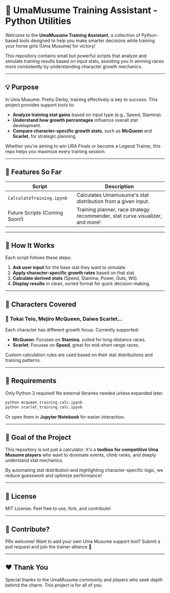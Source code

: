# 🐎 UmaMusume Training Assistant - Python Utilities

Welcome to the **UmaMusume Training Assistant**, a collection of Python-based tools designed to help you make smarter decisions while training your horse girls (Uma Musume) for victory!

This repository contains small but powerful scripts that analyze and simulate training results based on input stats, assisting you in winning races more consistently by understanding character growth mechanics.

---

## 💡 Purpose

In Uma Musume: Pretty Derby, training effectively is key to success. This project provides support tools to:

- **Analyze training stat gains** based on input type (e.g., Speed, Stamina).
- **Understand how growth percentages** influence overall stat development.
- **Compare character-specific growth stats**, such as **McQueen** and **Scarlet**, for strategic planning.

Whether you're aiming to win URA Finals or become a Legend Trainer, this repo helps you maximize every training session.

---

## 📁 Features So Far

| Script | Description |
|--------|-------------|
| `CalculateTraining.ipynb` | Calculates Umamusume's stat distribution from a given input. |
| Future Scripts (Coming Soon!) | Training planner, race strategy recommender, stat curve visualizer, and more! |

---

## 🧠 How It Works

Each script follows these steps:

1. **Ask user input** for the base stat they want to simulate.
2. **Apply character-specific growth rates** based on that stat.
3. **Calculate derived stats** (Speed, Stamina, Power, Guts, Wit).
4. **Display results** in clean, sorted format for quick decision-making.

---

## 🏇 Characters Covered

### 🍚 Tokai Teio, Mejiro McQueen, Daiwa Scarlet...
Each character has different growth focus. Currently supported:
- **McQueen**: Focuses on **Stamina**, suited for long-distance races.
- **Scarlet**: Focuses on **Speed**, great for mid-short range races.

Custom calculation rules are used based on their stat distributions and training patterns.

---

## 🔧 Requirements

Only Python 3 required! No external libraries needed unless expanded later.

```bash
python mcqueen_training_calc.ipynb
python scarlet_training_calc.ipynb
````

Or open them in **Jupyter Notebook** for easier interaction.

---

## 🎯 Goal of the Project

This repository is not just a calculator. It's a **toolbox for competitive Uma Musume players** who want to dominate events, climb ranks, and deeply understand stat mechanics.

By automating stat distribution and highlighting character-specific logic, we reduce guesswork and optimize performance!

---

## 📝 License

MIT License. Feel free to use, fork, and contribute!

---

## 🙌 Contribute?

PRs welcome! Want to add your own Uma Musume support tool? Submit a pull request and join the trainer alliance 💪

---

## ❤️ Thank You

Special thanks to the UmaMusume community and players who seek depth behind the charm. This project is for all of you.
